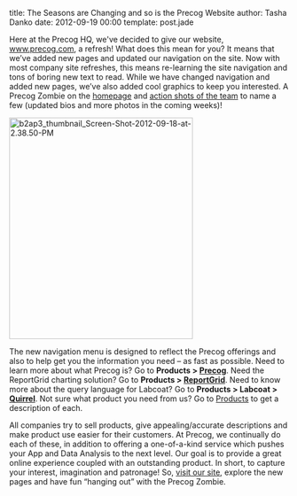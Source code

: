 title: The Seasons are Changing and so is the Precog Website
author: Tasha Danko
date: 2012-09-19 00:00
template: post.jade

<p>Here at the Precog HQ, we've decided to give our website, <a href="http://www.precog.com/">www.precog.com</a>, a refresh! What does this mean for you? It means that we&#8217;ve added new pages and updated our navigation on the site. Now with most company site refreshes, this means re-learning the site navigation and tons of boring new text to read. While we have changed navigation and added new pages, we&#8217;ve also added cool graphics to keep you interested. A Precog Zombie on the <a href="http://www.precog.com/">homepage</a> and <a href="about/team">action shots of the team</a> to name a few (updated bios and more photos in the coming weeks)!</p>
<p><a href="http://blog.precog.com/?attachment_id=33" rel="attachment wp-att-33"><img class="alignnone size-full wp-image-33" alt="b2ap3_thumbnail_Screen-Shot-2012-09-18-at-2.38.50-PM" src="/blog/images/b2ap3_thumbnail_Screen-Shot-2012-09-18-at-2.38.50-PM.png" width="331" height="400" /></a></p>
<p>The new navigation menu is designed to reflect the Precog offerings and also to help get you the information you need &#8211; as fast as possible. Need to learn more about what Precog is? Go to <strong>Products &gt; <a href="products/precog">Precog</a></strong>. Need the ReportGrid charting solution? Go to <strong>Products &gt; <a href="products/reportgrid">ReportGrid</a></strong>. Need to know more about the query language for Labcoat? Go to <strong>Products &gt; Labcoat &gt; <a href="products/labcoat/quirrel">Quirrel</a></strong>. Not sure what product you need from us? Go to <a href="products">Products</a> to get a description of each.</p>
<p>All companies try to sell products, give appealing/accurate descriptions and make product use easier for their customers. At Precog, we continually do each of these, in addition to offering a one-of-a-kind service which pushes your App and Data Analysis to the next level. Our goal is to provide a great online experience coupled with an outstanding product. In short, to capture your interest, imagination and patronage! So, <a href="http://www.precog.com/">visit our site</a>, explore the new pages and have fun &#8220;hanging out&#8221; with the Precog Zombie.</p>
